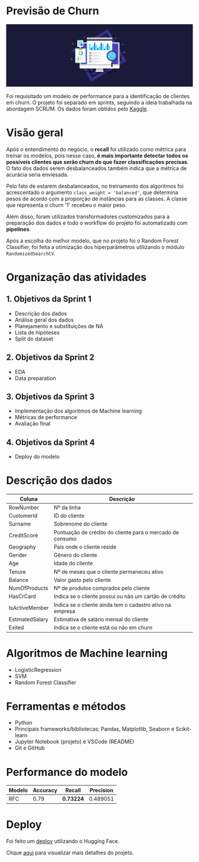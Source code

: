 # Previsão de Churn

![img](img/img1.jpg)

Foi requisitado um modelo de performance para a identificação de clientes em churn. O projeto foi separado em sprints, seguindo a ideia trabalhada na abordagem SCRUM. Os dados foram obtidos pelo [Kaggle](https://www.kaggle.com/datasets/mervetorkan/churndataset).  

# Visão geral

Após o entendimento do negócio, o **recall** foi utilizado como métrica para treinar os modelos, pois nesse caso, **é mais importante detectar todos os possíveis clientes que serão churn do que fazer classificações precisas**. O fato dos dados serem desbalanceados também indica que a métrica de acurácia seria enviesada.

Pelo fato de estarem desbalanceados, no treinamento dos algoritmos foi acrescentado o argumento `class_weight = 'balanced'`, que determina pesos de acordo com a proporção de instâncias para as classes. A classe que representa o churn '1' recebeu o maior peso.

Além disso, foram utilizados transformadores customizados para a preparação dos dados e todo o workflow do projeto foi automatizado com **pipelines**.

Após a escolha do melhor modelo, que no projeto foi o Random Forest Classifier, foi feita a otimização dos hiperparâmetros utilizando o módulo `RandomizedSearchCV`.


# Organização das atividades


## 1. Objetivos da Sprint 1

- Descrição dos dados
- Análise geral dos dados
- Planejamento e substituições de NA
- Lista de hipóteses
- Split do dataset


## 2. Objetivos da Sprint 2
- EDA
- Data preparation

## 3. Objetivos da Sprint 3

- Implementação dos algoritmos de Machine learning
- Métricas de performance
- Avaliação final


## 4. Objetivos da Sprint 4

- Deploy do modelo


# Descrição dos dados

Coluna | Descrição
-------|----------
RowNumber | Nº da linha
CustomerId | ID do cliente
Surname | Sobrenome do cliente
CreditScore | Pontuação de crédito do cliente para o mercado de consumo
Geography | País onde o cliente reside
Gender | Gênero do cliente
Age | Idade do cliente
Tenure| Nº de meses que o cliente permaneceu ativo
Balance  | Valor gasto pelo cliente
NumOfProducts | Nº de produtos comprados pelo cliente
HasCrCard | Indica se o cliente possui ou não um cartão de crédito
IsActiveMember | Indica se o cliente ainda tem o cadastro ativo na empresa
EstimatedSalary | Estimativa de salário mensal do cliente
Exited | Indica se o cliente está ou não em churn 


# Algoritmos de Machine learning

- LogisticRegression
- SVM
- Random Forest Classifier

# Ferramentas e métodos
- Python
- Principais frameworks/bibliotecas: Pandas, Matplotlib, Seaborn e Scikit-learn
- Jupyter Notebook (projeto) e VSCode (README)
- Git e GitHub

# Performance do modelo

<div align="center">

Modelo | Accuracy | Recall | Precision
-------|----------|--------| ----------
RFC | 0.79	| **0.73224** | 0.489051

</div>


# Deploy

Foi feito um [deploy](https://huggingface.co/spaces/deborabmfreitas/churn-prediction-deploy) utilizando o Hugging Face. 
 
Clique [aqui](https://github.com/deborabmfreitas/projeto-churn-classificacao/blob/main/churn-prediction-project.ipynb) para visualizar mais detalhes do projeto.